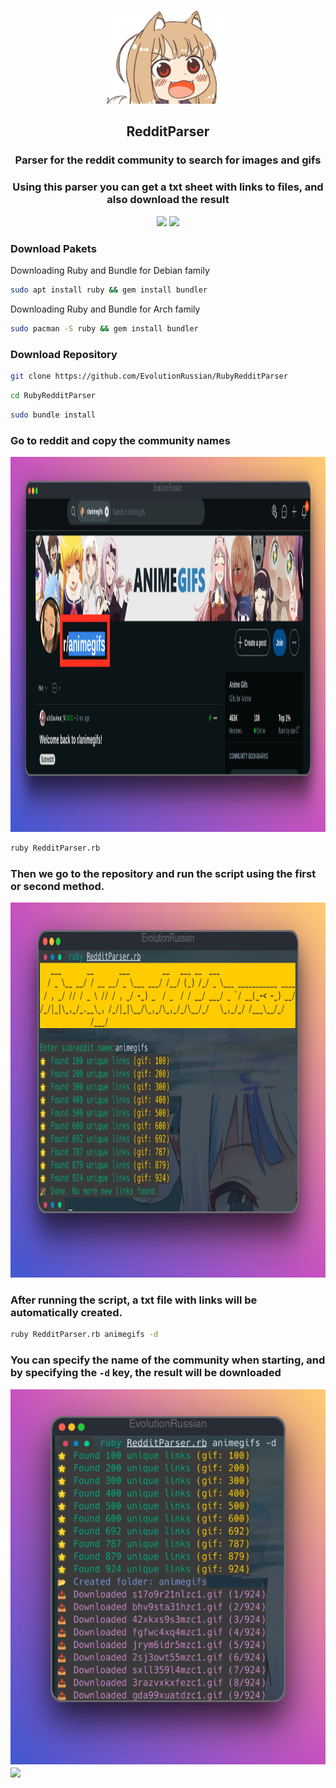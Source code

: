 <p align="center">
  <img src="/image/icon.png" height="150">
</p>

<h2 align="center">RedditParser</h2>

<h3 align="center"> Parser for the reddit community to search for images and gifs </h3>
<h3 align="center"> Using this parser you can get a txt sheet with links to files, and also download the result </h3>

<p align="center">
  <a href="https://www.ruby-lang.org"><img src="https://img.shields.io/badge/Ruby-%23CC342D?style=for-the-badge&logo=ruby&logoColor=white"></a>
  <a href="https://www.linux.org"><img src="https://img.shields.io/badge/Linux-%23FCC624?style=for-the-badge&logo=linux&logoColor=black"></a>
</p>


### Download Pakets

Downloading Ruby and Bundle for Debian family

```bash
sudo apt install ruby && gem install bundler
```

Downloading Ruby and Bundle for Arch family

```bash
sudo pacman -S ruby && gem install bundler
```

### Download Repository

```bash
git clone https://github.com/EvolutionRussian/RubyRedditParser
```
```bash
cd RubyRedditParser
```
```bash
sudo bundle install
```
### Go to reddit and copy the community names
<img src="/image/1.png" height="600">

```bash
ruby RedditParser.rb
```

### Then we go to the repository and run the script using the first or second method.
<img src="/image/2.png" height="600">

### After running the script, a txt file with links will be automatically created.

```bash
ruby RedditParser.rb animegifs -d
```

### You can specify the name of the community when starting, and by specifying the <code>-d</code> key, the result will be downloaded
<img src="/image/3.png" height="600">

<img align="center" src="/image/4.gif" width="700">


